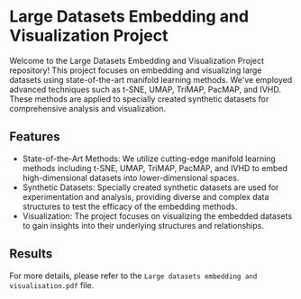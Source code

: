 # Large Datasets Embedding and Visualization Project
Welcome to the Large Datasets Embedding and Visualization Project repository! This project focuses on embedding and visualizing large datasets using state-of-the-art manifold learning methods. We've employed advanced techniques such as t-SNE, UMAP, TriMAP, PacMAP, and IVHD. These methods are applied to specially created synthetic datasets for comprehensive analysis and visualization.

## Features
* State-of-the-Art Methods: We utilize cutting-edge manifold learning methods including t-SNE, UMAP, TriMAP, PacMAP, and IVHD to embed high-dimensional datasets into lower-dimensional spaces.
* Synthetic Datasets: Specially created synthetic datasets are used for experimentation and analysis, providing diverse and complex data structures to test the efficacy of the embedding methods.
* Visualization: The project focuses on visualizing the embedded datasets to gain insights into their underlying structures and relationships.

## Results
For more details, please refer to the `Large datasets embedding and visualisation.pdf` file.
